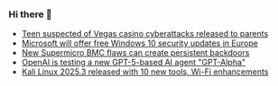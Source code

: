 ### Hi there 👋

<!--START_SECTION:feed-->
* [Teen suspected of Vegas casino cyberattacks released to parents](https://www.bleepingcomputer.com/news/security/teen-suspected-of-vegas-casino-cyberattacks-released-to-parents/)
* [Microsoft will offer free Windows 10 security updates in Europe](https://www.bleepingcomputer.com/news/microsoft/microsoft-will-offer-free-windows-10-security-updates-in-europe/)
* [New Supermicro BMC flaws can create persistent backdoors](https://www.bleepingcomputer.com/news/security/new-supermicro-bmc-flaws-can-create-persistent-backdoors/)
* [OpenAI is testing a new GPT-5-based AI agent "GPT-Alpha"](https://www.bleepingcomputer.com/news/artificial-intelligence/openai-is-testing-a-new-gpt-5-based-ai-agent-gpt-alpha/)
* [Kali Linux 2025.3 released with 10 new tools, Wi-Fi enhancements](https://www.bleepingcomputer.com/news/security/kali-linux-20253-released-with-10-new-tools-wifi-enhancements/)
<!--END_SECTION:feed-->

<!--
**frankenk/frankenk** is a ✨ _special_ ✨ repository because its `README.md` (this file) appears on your GitHub profile.

Here are some ideas to get you started:

- 🔭 I’m currently working on ...
- 🌱 I’m currently learning ...
- 👯 I’m looking to collaborate on ...
- 🤔 I’m looking for help with ...
- 💬 Ask me about ...
- 📫 How to reach me: ...
- 😄 Pronouns: ...
- ⚡ Fun fact: ...
-->



